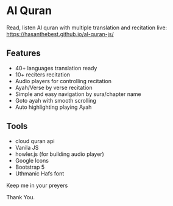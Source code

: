 # Al Quran

Read, listen Al quran with multiple translation and recitation
live: https://hasanthebest.github.io/al-quran-js/

## Features

- 40+ languages translation ready
- 10+ reciters recitation
- Audio players for controlling recitation
- Ayah/Verse by verse recitation
- Simple and easy navigation by sura/chapter name
- Goto ayah with smooth scrolling
- Auto highlighting playing Ayah

## Tools

- cloud quran api
- Vanila JS
- howler.js (for building audio player)
- Google Icons
- Bootstrap 5
- Uthmanic Hafs font

Keep me in your preyers

Thank You.
